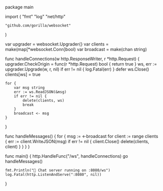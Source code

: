 package main

import (
	"fmt"
	"log"
	"net/http"

	"github.com/gorilla/websocket"
)

var upgrader = websocket.Upgrader{}
var clients = make(map[*websocket.Conn]bool)
var broadcast = make(chan string)

func handleConnections(w http.ResponseWriter, r *http.Request) {
	upgrader.CheckOrigin = func(r *http.Request) bool { return true }
	ws, err := upgrader.Upgrade(w, r, nil)
	if err != nil {
		log.Fatal(err)
	}
	defer ws.Close()
	clients[ws] = true

	for {
		var msg string
		err := ws.ReadJSON(&msg)
		if err != nil {
			delete(clients, ws)
			break
		}
		broadcast <- msg
	}
}

func handleMessages() {
	for {
		msg := <-broadcast
		for client := range clients {
			err := client.WriteJSON(msg)
			if err != nil {
				client.Close()
				delete(clients, client)
			}
		}
	}
}

func main() {
	http.HandleFunc("/ws", handleConnections)
	go handleMessages()

	fmt.Println("💬 Chat server running on :8080/ws")
	log.Fatal(http.ListenAndServe(":8080", nil))
}
